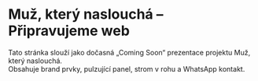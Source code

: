 # Muž, který naslouchá – Připravujeme web
Tato stránka slouží jako dočasná „Coming Soon“ prezentace projektu Muž, který naslouchá.  
Obsahuje brand prvky, pulzující panel, strom v rohu a WhatsApp kontakt.  
